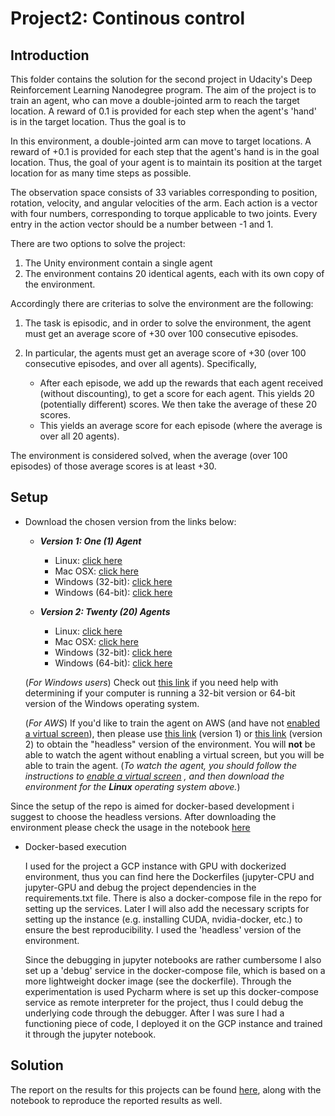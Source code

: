 # Project2: Continous control

## Introduction
This folder contains the solution for the second project in Udacity's Deep Reinforcement Learning Nanodegree program. 
The aim of the project is to train an agent, who can move a double-jointed arm to reach the target location. A reward 
of 0.1 is provided for each step when the agent's 'hand' is in the target location. Thus the goal is to  

In this environment, a double-jointed arm can move to target locations. A reward of +0.1 is provided for each step
that the agent's hand is in the goal location. Thus, the goal of your agent is to maintain its position at the 
target location for as many time steps as possible.

The observation space consists of 33 variables corresponding to position, rotation, velocity, and angular 
velocities of the arm. Each action is a vector with four numbers, corresponding to torque applicable to two 
joints. Every entry in the action vector should be a number between -1 and 1.

There are two options to solve the project:

1. The Unity environment contain a single agent
2. The environment contains 20 identical agents, each with its own copy of the environment.

Accordingly there are criterias to solve the environment are the following:

1. The task is episodic, and in order to solve the environment, the agent must get an average score of +30 over 
100 consecutive episodes.
2. In particular, the agents must get an average score of +30 (over 100 consecutive episodes, and over all 
agents). Specifically,

    - After each episode, we add up the rewards that each agent received (without discounting), to get a score for 
    each agent. This yields 20 (potentially different) scores. We then take the average of these 20 scores.
    - This yields an average score for each episode (where the average is over all 20 agents).

The environment is considered solved, when the average (over 100 episodes) of those average scores is at least +30.


## Setup

-  Download the chosen version from the links below:
    - **_Version 1: One (1) Agent_**
        - Linux: [click here](https://s3-us-west-1.amazonaws.com/udacity-drlnd/P2/Reacher/one_agent/Reacher_Linux.zip)
        - Mac OSX: [click here](https://s3-us-west-1.amazonaws.com/udacity-drlnd/P2/Reacher/one_agent/Reacher.app.zip)
        - Windows (32-bit): [click here](https://s3-us-west-1.amazonaws.com/udacity-drlnd/P2/Reacher/one_agent/Reacher_Windows_x86.zip)
        - Windows (64-bit): [click here](https://s3-us-west-1.amazonaws.com/udacity-drlnd/P2/Reacher/one_agent/Reacher_Windows_x86_64.zip)

    - **_Version 2: Twenty (20) Agents_**
        - Linux: [click here](https://s3-us-west-1.amazonaws.com/udacity-drlnd/P2/Reacher/Reacher_Linux.zip)
        - Mac OSX: [click here](https://s3-us-west-1.amazonaws.com/udacity-drlnd/P2/Reacher/Reacher.app.zip)
        - Windows (32-bit): [click here](https://s3-us-west-1.amazonaws.com/udacity-drlnd/P2/Reacher/Reacher_Windows_x86.zip)
        - Windows (64-bit): [click here](https://s3-us-west-1.amazonaws.com/udacity-drlnd/P2/Reacher/Reacher_Windows_x86_64.zip)
    
    (_For Windows users_) Check out [this link](https://support.microsoft.com/en-us/help/827218/how-to-determine-whether-a-computer-is-running-a-32-bit-version-or-64) 
    if you need help with determining if your computer is running a 32-bit version or 64-bit version of the Windows 
    operating system.

    (_For AWS_) If you'd like to train the agent on AWS (and have not [enabled a virtual screen](https://github.com/Unity-Technologies/ml-agents/blob/master/docs/Training-on-Amazon-Web-Service.md)), then please use [this link](https://s3-us-west-1.amazonaws.com/udacity-drlnd/P2/Reacher/one_agent/Reacher_Linux_NoVis.zip) (version 1) or [this link](https://s3-us-west-1.amazonaws.com/udacity-drlnd/P2/Reacher/Reacher_Linux_NoVis.zip) 
    (version 2) to obtain the "headless" version of the environment.  You will **not** be able to watch the agent 
    without enabling a virtual screen, but you will be able to train the agent.  (_To watch the agent, you should 
    follow the instructions to [enable a virtual screen](https://github.com/Unity-Technologies/ml-agents/blob/master/docs/Training-on-Amazon-Web-Service.md)
    , and then download the environment for the **Linux** operating system above._)
    
  Since the setup of the repo is aimed for docker-based development i suggest to choose the headless versions. After 
  downloading the environment please check the usage in the notebook [here](../Continuous_Control.ipynb)
  
- Docker-based execution

    I used for the project a GCP instance with GPU with dockerized environment, thus you can find here the Dockerfiles 
    (jupyter-CPU and jupyter-GPU and debug the project dependencies in the requirements.txt file. There is also a 
    docker-compose file in the repo for setting up the services. Later I will also add the necessary scripts for 
    setting up the instance (e.g. installing CUDA, nvidia-docker, etc.) to ensure the best reproducibility. I used the 
    'headless' version of the environment.

    Since the debugging in jupyter notebooks are rather cumbersome I also set up a 'debug' service in the 
    docker-compose file, which is based on a more lightweight docker image (see the dockerfile). Through the 
    experimentation is used Pycharm where is set up this docker-compose service as remote interpreter for the project, 
    thus I could debug the underlying code through the debugger. After I was sure I had a functioning piece of code, I 
    deployed it on the GCP instance and trained it through the jupyter notebook.

## Solution
The report on the results for this projects can be found [here](./), along with the notebook to reproduce the 
reported results as well.

  
      
 


